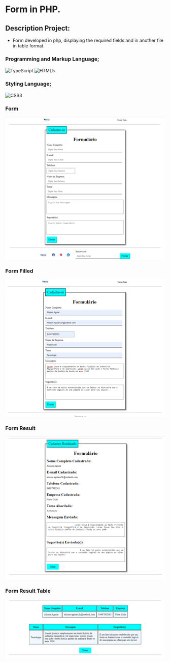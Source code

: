 # Form in PHP.

## Description Project:
- Form developed in php, displaying the required fields and in another file in table format.

### Programming and Markup Language;

<div style="display: inline_block">
 <img  align="center" src="https://cdn.jsdelivr.net/gh/devicons/devicon/icons/php/php-original.svg"  heigth="30" width="40"alt="TypeScript">
 <img  align="center" src="https://cdn.jsdelivr.net/gh/devicons/devicon/icons/html5/html5-original-wordmark.svg" heigth="30" width="40"alt="HTML5"> 
</div>

### Styling Language;

<div style="display: inline_block">
    <img  align="center" src="https://cdn.jsdelivr.net/gh/devicons/devicon/icons/css3/css3-original-wordmark.svg" heigth="30" width="40"alt="CSS3">
</div>

### Form
![](./asserts/image/registration.png)
### Form Filled
![](./asserts/image/registration-filled.png)
### Form Result 
![](./asserts/image/registration-result-form.png)
### Form Result Table
![](./asserts/image/registration-result.png)